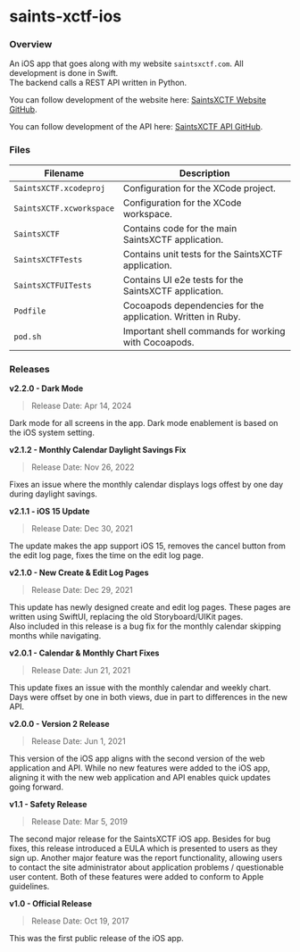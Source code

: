 # saints-xctf-ios

### Overview

An iOS app that goes along with my website `saintsxctf.com`.  All development is done in Swift.  
The backend calls a REST API written in Python.

You can follow development of the website here: [SaintsXCTF Website GitHub](https://github.com/AJarombek/saints-xctf-web).

You can follow development of the API here: [SaintsXCTF API GitHub](https://github.com/AJarombek/saints-xctf-api).

### Files

| Filename                 | Description                                                   |
|--------------------------|---------------------------------------------------------------|
| `SaintsXCTF.xcodeproj`   | Configuration for the XCode project.                          |
| `SaintsXCTF.xcworkspace` | Configuration for the XCode workspace.                        |
| `SaintsXCTF`             | Contains code for the main SaintsXCTF application.            |
| `SaintsXCTFTests`        | Contains unit tests for the SaintsXCTF application.           |
| `SaintsXCTFUITests`      | Contains UI e2e tests for the SaintsXCTF application.         |
| `Podfile`                | Cocoapods dependencies for the application.  Written in Ruby. |
| `pod.sh`                 | Important shell commands for working with Cocoapods.          |

### Releases

**v2.2.0 - Dark Mode**

> Release Date: Apr 14, 2024

Dark mode for all screens in the app.  Dark mode enablement is based on the iOS system setting.

**v2.1.2 - Monthly Calendar Daylight Savings Fix**

> Release Date: Nov 26, 2022

Fixes an issue where the monthly calendar displays logs offest by one day during daylight savings.

**v2.1.1 - iOS 15 Update**

> Release Date: Dec 30, 2021

The update makes the app support iOS 15, removes the cancel button from the edit log page, fixes the time on the edit log page.

**v2.1.0 - New Create & Edit Log Pages**

> Release Date: Dec 29, 2021

This update has newly designed create and edit log pages.  These pages are written using SwiftUI, replacing the old Storyboard/UIKit pages.  
Also included in this release is a bug fix for the monthly calendar skipping months while navigating.

**v2.0.1 - Calendar & Monthly Chart Fixes**

> Release Date: Jun 21, 2021

This update fixes an issue with the monthly calendar and weekly chart.  Days were offset by one in both views, due in part to differences 
in the new API.

**v2.0.0 - Version 2 Release**

> Release Date: Jun 1, 2021

This version of the iOS app aligns with the second version of the web application and API.  While no new features were added to the iOS app,
 aligning it with the new web application and API enables quick updates going forward.

**v1.1 - Safety Release**

> Release Date: Mar 5, 2019

The second major release for the SaintsXCTF iOS app.  Besides for bug fixes, this release introduced a EULA which is
presented to users as they sign up.  Another major feature was the report functionality, allowing users to contact the
site administrator about application problems / questionable user content.  Both of these features were added to conform
to Apple guidelines.

**v1.0 - Official Release**

> Release Date: Oct 19, 2017

This was the first public release of the iOS app.